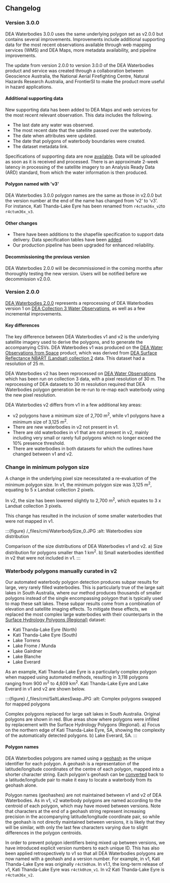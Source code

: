 ## Changelog

### Version 3.0.0

DEA Waterbodies 3.0.0 uses the same underlying polygon set as v2.0.0 but contains several improvements. Improvements include additional supporting data for the most recent observations available through web mapping services (WMS) and DEA Maps, more metadata availability, and pipeline improvements.

The update from version 2.0.0 to version 3.0.0 of the DEA Waterbodies product and service was created through a collaboration between Geoscience Australia, the National Aerial Firefighting Centre, Natural Hazards Research Australia, and FrontierSI to make the product more useful in hazard applications. 

#### Additional supporting data

New supporting data has been added to DEA Maps and web services for the most recent relevant observation. This data includes the following. 

* The last date any water was observed. 
* The most recent date that the satellite passed over the waterbody. 
* The date when attributes were updated. 
* The date that polygons of waterbody boundaries were created.
* The dataset metadata link.  

Specifications of supporting data are now [available](./?tab=description#data-specification-tables). Data will be uploaded as soon as it is received and processed. There is an approximate 2-week latency in processing of the satellite imagery to an Analysis Ready Data (ARD) standard, from which the water information is then produced. 

#### Polygon named with 'v3'

DEA Waterbodies 3.0.0 polygon names are the same as those in v2.0.0 but the version number at the end of the name has changed from ‘v2’ to ‘v3’. For instance, Kati Thanda-Lake Eyre has been renamed from `r4ctum36x_v2`to `r4ctum36x_v3`.

#### Other changes

* There have been additions to the shapefile specification to support data delivery. Data specification tables have been [added](./?tab=description#data-specification-tables). 
* Our production pipeline has been upgraded for enhanced reliability. 

#### Decommissioning the previous version

DEA Waterbodies 2.0.0 will be decommissioned in the coming months after thoroughly testing the new version. Users will be notified before we decommission v2.0.0.

### Version 2.0.0

[DEA Waterbodies 2.0.0](/data/version-history/dea-waterbodies-landsat-2.0.0/) represents a reprocessing of DEA Waterbodies version 1 on [DEA Collection 3 Water Observations](/data/product/dea-water-observations-landsat), as well as a few incremental improvements. 

#### Key differences

The key difference between DEA Waterbodies v1 and v2 is the underlying satellite imagery used to derive the polygons, and to generate the accompanying CSVs. DEA Waterbodies v1 was produced on the [DEA Water Observations from Space](/data/product/dea-water-observations-landsat) product, which was derived from [DEA Surface Reflectance NBART (Landsat) collection 2](/data/version-history/dea-water-observations-landsat-2.1.5/) data. This dataset had a resolution of 25 m. 

DEA Waterbodies v2 has been reprocessed on [DEA Water Observations](/data/product/dea-water-observations-landsat/) which has been run on collection 3 data, with a pixel resolution of 30 m. The reprocessing of DEA datasets to 30 m resolution required that DEA Waterbodies polygon generation be re-run to re-map each waterbody using the new pixel resolution.

DEA Waterbodies v2 differs from v1 in a few additional key areas: 

* v2 polygons have a minimum size of 2,700 m<sup>2</sup>, while v1 polygons have a minimum size of 3,125 m<sup>2</sup>. 
* There are new waterbodies in v2 not present in v1.
* There are old waterbodies in v1 that are not present in v2, mainly including very small or rarely full polygons which no longer exceed the 10% presence threshold.
* There are waterbodies in both datasets for which the outlines have changed between v1 and v2.

### Change in minimum polygon size

A change in the underlying pixel size necessitated a re-evaluation of the minimum polygon size. In v1, the minimum polygon size was 3,125 m<sup>2</sup>, equating to 5 x Landsat collection 2 pixels. 

In v2, the size has been lowered slightly to 2,700 m<sup>2</sup>, which equates to 3 x Landsat collection 3 pixels. 

This change has resulted in the inclusion of some smaller waterbodies that were not mapped in v1. 

:::{figure} /_files/cmi/WaterbodySize_0.JPG
:alt: Waterbodies size distribution

Comparison of the size distributions of DEA Waterbodies v1 and v2. a) Size distribution for polygons smaller than 1 km<sup>2</sup>. b) Small waterbodies identified in v2 that were not included in v1.
:::

### Waterbody polygons manually curated in v2

Our automated waterbody polygon detection produces subpar results for large, very rarely filled waterbodies. This is particularly true of the large salt lakes in South Australia, where our method produces thousands of smaller polygons instead of the single encompassing polygon that is typically used to map these salt lakes. These subpar results come from a combination of elevation and satellite imaging effects. To mitigate these effects, we replaced the most complex large waterbodies with their counterparts in the [Surface Hydrology Polygons (Regional)](https://pid.geoscience.gov.au/dataset/ga/83134) dataset: 

* Kati Thanda-Lake Eyre (North) 
* Kati Thanda-Lake Eyre (South) 
* Lake Torrens 
* Lake Frome / Munda 
* Lake Gairdner 
* Lake Blanche 
* Lake Everard 

As an example, Kati Thanda-Lake Eyre is a particularly complex polygon when mapped using automated methods, resulting in 3,118 polygons ranging from 900 m<sup>2</sup> to 4,609 km<sup>2</sup>. Kati Thanda-Lake Eyre and Lake Everard in v1 and v2 are shown below. 

:::{figure} /_files/cmi/SaltLakesSwap.JPG
:alt: Complex polygons swapped for mapped polygons

Complex polygons replaced for large salt lakes in South Australia. Original polygons are shown in red. Blue areas show where polygons were infilled by replacement with the Surface Hydrology Polygons (Regional). a) Focus on the northern edge of Kati Thanda-Lake Eyre, SA, showing the complexity of the automatically detected polygons. b) Lake Everard, SA.
:::

#### Polygon names

DEA Waterbodies polygons are named using a [geohash](https://en.wikipedia.org/wiki/Geohash) as the unique identifier for each polygon. A geohash is a representation of the latitude/longitude coordinates of the centre of each polygon, mapped into a shorter character string. Each polygon's geohash can be [converted](http://geohash.co/) back to a latitude/longitude pair to make it easy to locate a waterbody from its geohash alone. 

Polygon names (geohashes) are not maintained between v1 and v2 of DEA Waterbodies. As in v1, v2 waterbody polygons are named according to the centroid of each polygon, which may have moved between versions. Note that characters at the end of a geohash string represent increasing precision in the accompanying latitude/longitude coordinate pair, so while the geohash is not directly maintained between versions, it is likely that they will be similar, with only the last few characters varying due to slight differences in the polygon centroids.

In order to prevent polygon identifiers being mixed up between versions, we have introduced explicit version numbers to each unique ID. This has also been applied retrospectively to v1 so that all DEA Waterbodies polygons are now named with a geohash and a version number. For example, in v1, Kati Thanda-Lake Eyre was originally `r4ctk0hzm`. In v1.1, the long-term release of v1, Kati Thanda-Lake Eyre was `r4ctk0hzm_v1`. In v2 Kati Thanda-Lake Eyre is `r4ctum36x_v2`. 
